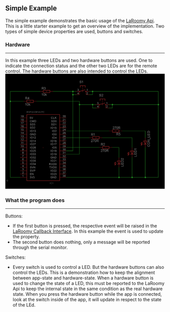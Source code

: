## Simple Example

The simple example demonstrates the basic usage of the [LaRoomy Api](https://api.laroomy.com).
This is a little starter example to get an overview of the implementation. Two types of simple device properties are used, buttons and switches.

### Hardware
---
In this example three LEDs and two hardware buttons are used. One to indicate the connection status and the other two LEDs are for the remote control. The hardware buttons are also intended to control the LEDs.  
![test circuit](TestCircuit_Esp32_SimpleExample.png)

### What the program does
---

Buttons:
- If the first button is pressed, the respective event will be raised in the [LaRoomy Callback Interface](https://api.laroomy.com/p/laroomy-app-callback.html).
In this example the event is used to update the property.
- The second button does nothing, only a message will be reported through the serial monitor.

Switches:
- Every switch is used to control a LED. But the hardware buttons can also control the LEDs. This is a demonstration how to keep the alignment between app-state and hardware-state. When a hardware button is used to change the state of a LED, this must be reported to the LaRoomy Api to keep the internal state in the same condition as the real hardware state. When you press the hardware button while the app is connected, look at the switch inside of the app, it will update in respect to the state of the LEd.
